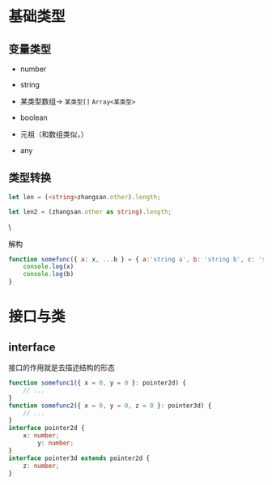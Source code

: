 # 基础类型

## 变量类型

+ number

+ string

+ 某类型数组-> `某类型[]` `Array<某类型>`

+ boolean

+ 元祖（和数组类似，）

+ any

  

## 类型转换

```typescript
let len = (<string>zhangsan.other).length;

let len2 = (zhangsan.other as string).length;
```

\





解构

```js
function somefunc({ a: x, ...b } = { a:'string a', b: 'string b', c: 'string c' }) {
    console.log(x)
    console.log(b)
}
```



# 接口与类

## interface

接口的作用就是去描述结构的形态

```ts
function somefunc1({ x = 0, y = 0 }: pointer2d) {
    // ...
}
function somefunc2({ x = 0, y = 0, z = 0 }: pointer3d) {
    // ...
}
interface pointer2d {
    x: number;
		y: number; 
}
interface pointer3d extends pointer2d {
    z: number;
}
```

